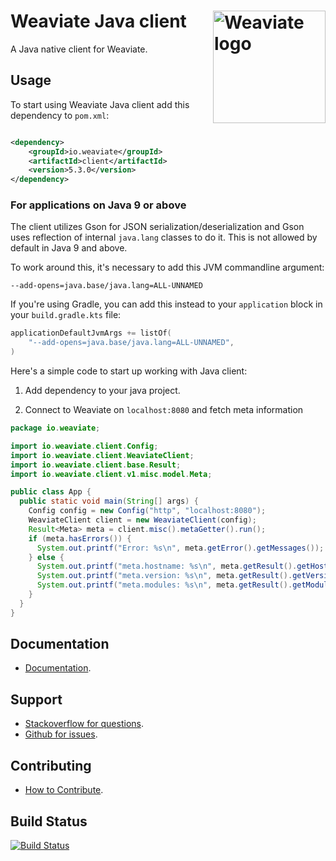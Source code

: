 # Weaviate Java client  <img alt='Weaviate logo' src='https://raw.githubusercontent.com/weaviate/weaviate/19de0956c69b66c5552447e84d016f4fe29d12c9/docs/assets/weaviate-logo.png' width='180' align='right' />

A Java native client for Weaviate.

## Usage

To start using Weaviate Java client add this dependency to `pom.xml`:

```xml

<dependency>
    <groupId>io.weaviate</groupId>
    <artifactId>client</artifactId>
    <version>5.3.0</version>
</dependency>
```

### For applications on Java 9 or above

The client utilizes Gson for JSON serialization/deserialization and Gson uses reflection of internal `java.lang` classes
to do it. This is not allowed by default in Java 9 and above.

To work around this, it's necessary to add this JVM commandline argument:

```
--add-opens=java.base/java.lang=ALL-UNNAMED
```

If you're using Gradle, you can add this instead to your `application` block in your `build.gradle.kts` file:

```kotlin
applicationDefaultJvmArgs += listOf(
    "--add-opens=java.base/java.lang=ALL-UNNAMED",
)
```

Here's a simple code to start up working with Java client:

1. Add dependency to your java project.

2. Connect to Weaviate on `localhost:8080` and fetch meta information

```java
package io.weaviate;

import io.weaviate.client.Config;
import io.weaviate.client.WeaviateClient;
import io.weaviate.client.base.Result;
import io.weaviate.client.v1.misc.model.Meta;

public class App {
  public static void main(String[] args) {
    Config config = new Config("http", "localhost:8080");
    WeaviateClient client = new WeaviateClient(config);
    Result<Meta> meta = client.misc().metaGetter().run();
    if (meta.hasErrors()) {
      System.out.printf("Error: %s\n", meta.getError().getMessages());
    } else {
      System.out.printf("meta.hostname: %s\n", meta.getResult().getHostname());
      System.out.printf("meta.version: %s\n", meta.getResult().getVersion());
      System.out.printf("meta.modules: %s\n", meta.getResult().getModules());
    }
  }
}
```

## Documentation

- [Documentation](https://weaviate.io/developers/weaviate/current/client-libraries/java.html).

## Support

- [Stackoverflow for questions](https://stackoverflow.com/questions/tagged/weaviate).
- [Github for issues](https://github.com/weaviate/java-client/issues).

## Contributing

- [How to Contribute](https://github.com/weaviate/java-client/blob/main/CONTRIBUTE.md).

## Build Status

[![Build Status](https://github.com/weaviate/java-client/actions/workflows/.github/workflows/test.yaml/badge.svg?branch=main)](https://github.com/weaviate/java-client/actions/workflows/.github/workflows/test.yaml)
